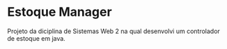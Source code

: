 # Estoque Manager
 Projeto da diciplina de Sistemas Web 2 na qual desenvolvi um controlador de estoque em java.
